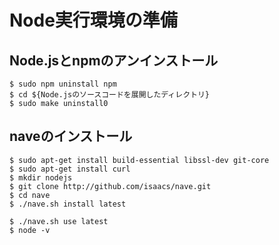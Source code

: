 # Node実行環境の準備
## Node.jsとnpmのアンインストール

```
$ sudo npm uninstall npm
$ cd ${Node.jsのソースコードを展開したディレクトリ}
$ sudo make uninstall0
```

## naveのインストール
```
$ sudo apt-get install build-essential libssl-dev git-core
$ sudo apt-get install curl
$ mkdir nodejs
$ git clone http://github.com/isaacs/nave.git
$ cd nave
$ ./nave.sh install latest
```

```
$ ./nave.sh use latest
$ node -v
```


